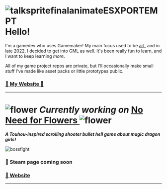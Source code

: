 # ![talkspritefinalanimateESXPORTEMPT](https://github.com/user-attachments/assets/a95f5277-ce2f-433e-991e-4c0d49018823) Hello!

I'm a gamedev who uses Gamemaker! My main focus used to be [art](https://mongosnow-gallery.carrd.co/), and in late 2022, I decided to get into GML as well. It's been really fun to learn, and I want to keep learning _more_.

All of my game project repos are private, but I'll occasionally make small stuff I've made like asset packs or little prototypes public.

### [💚 My Website 💚](https://mongosnow.com/)

***************

# ![flower](https://github.com/user-attachments/assets/9f421b24-511e-40bf-84f8-28fb6b27cb1f) _Currently working on_ **[ No Need for Flowers ](https://noneedforflowers.com/)** ![flower](https://github.com/user-attachments/assets/9f421b24-511e-40bf-84f8-28fb6b27cb1f)

_**A Touhou-inspired scrolling shooter bullet hell game about magic dragon girls!**_

![bossfight](https://i.giphy.com/media/v1.Y2lkPTc5MGI3NjExYnR4enQyc2Q0bzlxZTk2OWNtZjljaHBhN3N3ZDc5OG92MzNlbncwbiZlcD12MV9pbnRlcm5hbF9naWZfYnlfaWQmY3Q9Zw/bFHAA5osjzFFdInR7x/giphy-downsized-large.gif) 

### 💙 Steam page coming soon
### [💜 Website](https://noneedforflowers.com/)

*****************

